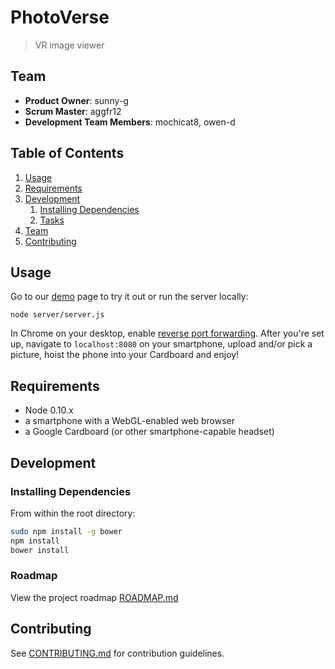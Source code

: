 # PhotoVerse

> VR image viewer

## Team

  - __Product Owner__: sunny-g
  - __Scrum Master__: aggfr12
  - __Development Team Members__: mochicat8, owen-d

## Table of Contents

1. [Usage](#Usage)
1. [Requirements](#requirements)
1. [Development](#development)
    1. [Installing Dependencies](#installing-dependencies)
    1. [Tasks](#tasks)
1. [Team](#team)
1. [Contributing](#contributing)

## Usage

Go to our [demo](http://photoverse.herokuapp.com) page to try it out or run the server locally:

```
node server/server.js
```

In Chrome on your desktop, enable [reverse port forwarding](https://developer.chrome.com/devtools/docs/remote-debugging). After you're set up, navigate to ```localhost:8080``` on your smartphone, upload and/or pick a picture, hoist the phone into your Cardboard and enjoy!

## Requirements

- Node 0.10.x
- a smartphone with a WebGL-enabled web browser
- a Google Cardboard (or other smartphone-capable headset)

## Development

### Installing Dependencies

From within the root directory:

```sh
sudo npm install -g bower
npm install
bower install
```

### Roadmap

View the project roadmap [ROADMAP.md](ROADMAP.md)


## Contributing

See [CONTRIBUTING.md](CONTRIBUTING.md) for contribution guidelines.
